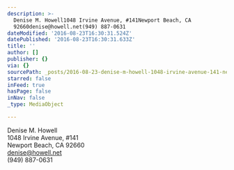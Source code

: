 ```yaml
---
description: >-
  Denise M. Howell1048 Irvine Avenue, #141Newport Beach, CA
  92660denise@howell.net(949) 887-0631
dateModified: '2016-08-23T16:30:31.524Z'
datePublished: '2016-08-23T16:30:31.633Z'
title: ''
author: []
publisher: {}
via: {}
sourcePath: _posts/2016-08-23-denise-m-howell-1048-irvine-avenue-141-newport-beach-ca.md
starred: false
inFeed: true
hasPage: false
inNav: false
_type: MediaObject

---
```

Denise M. Howell  
1048 Irvine Avenue, \#141  
Newport Beach, CA 92660  
[denise@howell.net][0]  
(949) 887-0631

[0]: mailto:denise@howell.net